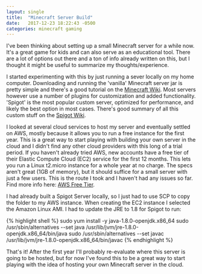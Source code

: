 ```yaml
---
layout: single
title:  "Minecraft Server Build"
date:   2017-12-23 18:22:43 -0500
categories: minecraft gaming
---
```

I've been thinking about setting up a small Minecraft server for a while now.  It's a great game for kids and can also serve as an educational tool.  There are a lot of options out there and a ton of info already written on this, but I thought it might be useful to summarize my thoughts/experience.

I started experimenting with this by just running a sever locally on my home computer.  Downloading and running the 'vanilla' Minecraft server jar is pretty simple and there's a good tutorial on the [Minecraft Wiki][minecraft-wiki].  Most servers however use a number of plugins for customization and added functionality.  'Spigot' is the most popular custom server, optimized for performance, and likely the best option in most cases. There's good summary of all this custom stuff on the [Spigot Wiki][spigot-wiki].

I looked at several cloud services to host my server and eventually settled on AWS, mostly because it allows you to run a free instance for the first year.  This is a great way to start playing with building your own server in the cloud and I didn't find any other cloud providers with this long of a trial period.  If you haven't already tried AWS, new accounts have a free tier of their Elastic Compute Cloud (EC2) service for the first 12 months.  This lets you run a Linux t2.micro instance for a whole year at no charge.  The specs aren't great (1GB of memory), but it should suffice for a small server with just a few users.  This is the route I took and I haven't had any issues so far.  Find more info here: [AWS Free Tier][aws-free-tier].

I had already built a Spigot Server locally, so I just had to use SCP to copy the folder to my AWS instance.  When creating the EC2 instance I selected the Amazon Linux AMI.  I had to update the JRE to 1.8 for Spigot to run:

{% highlight shell %}
sudo yum install -y java-1.8.0-openjdk.x86_64
sudo /usr/sbin/alternatives --set java /usr/lib/jvm/jre-1.8.0-openjdk.x86_64/bin/java
sudo /usr/sbin/alternatives --set javac /usr/lib/jvm/jre-1.8.0-openjdk.x86_64/bin/javac
{% endhighlight %}

That's it! After the first year I'll probably re-evaluate where this server is going to be hosted, but for now I've found this to be a great way to start playing with the idea of hosting your own Minecraft server in the cloud.

[minecraft-wiki]: https://minecraft.gamepedia.com/Tutorials/Setting_up_a_server
[spigot-wiki]: https://www.spigotmc.org/wiki/what-is-spigot-craftbukkit-bukkit-vanilla-forg/
[aws-free-tier]: https://aws.amazon.com/free/
[build-tools]: https://www.spigotmc.org/wiki/buildtools/

